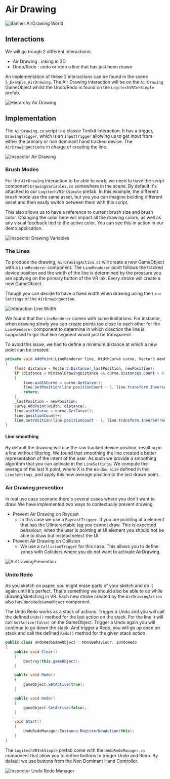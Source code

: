 # Air Drawing

![Banner AirDrawing World](../Images/Toolkit/AirDrawing/Banner_AirDrawingWorld.gif)

## Interactions

We will go trough 2 different interactions:

* Air Drawing : inking in 3D
* Undo/Redo : undo or redo a line that has just been drawn

An implementation of these 2 interactions can be found in the  scene `5_Example_AirDrawing`. The Air Drawing interaction will be on the `AirDrawing` GameObject whilst the Undo/Redo is found on the `LogitechVRInkSimple` prefab.

![Hierarchy Air Drawing](../Images/Toolkit/AirDrawing/Hierarchy_AirDrawing.png)

## Implementation

The `AirDrawing.cs` script is a classic Toolkit interaction. It has a trigger, `DrawingTrigger`, which is an `InputTrigger` allowing us to get input from either the primary or non dominant hand tracked device. The `AirDrawingAction`is in charge of creating the line.

![Inspector Air Drawing](../Images/Toolkit/AirDrawing/Inspector_AirDrawing.png)

### Brush Modes

For the `AirDrawing` Interaction to be able to work, we need to have the script component `DrawingVariables.cs` somewhere in the scene. By default it's attached to our `LogitechVRInkSimple` prefab. In this example, the different brush mode use the same asset, but you you can imagine building different asset and then easily switch between them with this script.

This also allows us to have a reference to current brush size and brush color. Changing the color here will impact all the drawing colors, as well as any visual feedback tied to the active color. You can see this in action in our demo application.

![Inspector Drawing Variables](../Images/Toolkit/AirDrawing/Inspector_DrawingVariables.png)

### The Lines

To produce the drawing, `AirDrawingAction.cs` will create a new  GameObject with a `LineRenderer` component. The `LineRenderer` point follows the tracked device position and the width of the line is determined by the pressure you are applying on the primary button of the VR Ink. Every stroke will create a new GameObject.

Though you can decide to have a fixed width when drawing using the `Line Settings` of the `AirDrawingAction`.

![Interaction Line Width](../Images/Toolkit/AirDrawing/Interaction_LineWidth.png)

We found that the `LineRenderer` comes with some limitations. For instance, when drawing slowly you can create points too close to each other for the `LineRenderer` component to determine in which direction the line is supposed to go: that line segment would just be transparent.

To avoid this issue, we had to define a minimum distance at which a new point can be created.

```csharp
private void AddPoint(LineRenderer line, WidthCurve curve, Vector3 newPosition, float width)
{
	float distance = Vector3.Distance(_lastPosition, newPosition);
	if (distance < MinimalDrawingDistance && curve.Distances.Count > 0)
	{
		line.widthCurve = curve.GetCurve();
		line.SetPosition(line.positionCount - 1, line.transform.InverseTransformPoint(newPosition));
		return;
	}
	_lastPosition = newPosition;
	curve.AddPoint(width, distance);
	line.widthCurve = curve.GetCurve();
	line.positionCount++;
	line.SetPosition(line.positionCount - 1, line.transform.InverseTransformPoint(newPosition));
}
```

#### Line smoothing

By default the drawing will use the raw tracked device position, resulting in a line without filtering.  We found that smoothing the line created a better representation of the intent of the user. As such we provide a smoothing algorithm that you can activate in the `LineSettings`. We compute the average of the last X point, where X is the `Window Size` defined in the `LineSettings`, and apply this new average position to the last drawn point.

### Air Drawing prevention

In real use case scenario there's several cases where you don't want to draw. We have implemented two ways to contextually prevent drawing.

* Prevent Air Drawing on Raycast
  * In this case we use a `RaycastTrigger`. If you are pointing at a element that has the UIInteractable tag you cannot draw. This is expected behaviour; when the user is pointing at UI element you should not be able to draw but instead select the UI
* Prevent Air Drawing on Collision
  * We use a `CollisionTrigger` for this case. This allows you to define zones with Colliders where you do not want to activate AirDrawing.

![AirDrawingPrevention](../Images/Toolkit/AirDrawing/Inspector_AirDrawingPrevention.png)

### Undo Redo

As you sketch on paper, you might erase parts of your sketch and do it again until it's perfect. That's something we should also be able to do while drawing/sketching in VR. Each new stroke created by the `AirDrawingAction` also has `UndoRedoGameObject` component.

 The Undo Redo works as a stack of actions. Trigger a Undo and you will call the defined `Undo()` method for the last action on the stack. For the line it will call `SetActive(false)` on the GameObject. Trigger a Undo again you will continue to go down the stack. And trigger a Redo, you will go up once on stack and call the defined `Redo()` method for the given stack action.

```csharp
public class UndoRedoGameObject : MonoBehaviour, IUndoRedo
{
	public void Clear()
	{
		Destroy(this.gameObject);
	}

	public void Redo()
	{
		gameObject.SetActive(true);
	}

	public void Undo()
	{
		gameObject.SetActive(false);
	}

	void Start()
	{
		UndoRedoManager.Instance.RegisterNewAction(this);
	}
}
```

The `LogitechVRInkSimple` prefab come with the `UndoRedoManager.cs` component that allow you to define buttons to trigger Undo and Redo. By default we use buttons from the Non Dominant Hand Controller.

![Inspector Undo Redo Manager](../Images/Toolkit/AirDrawing/Inspector_UndoRedoManager.png)
